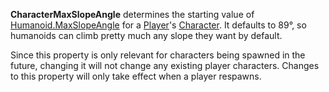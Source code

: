 **CharacterMaxSlopeAngle** determines the starting value of [Humanoid.MaxSlopeAngle](https://developer.roblox.com/en-us/api-reference/property/Humanoid/MaxSlopeAngle) for a [Player](https://developer.roblox.com/en-us/api-reference/class/Player)'s [Character](https://developer.roblox.com/en-us/api-reference/property/Player/Character). It defaults to 89°, so humanoids can climb pretty much any slope they want by default.

Since this property is only relevant for characters being spawned in the future, changing it will not change any existing player characters. Changes to this property will only take effect when a player respawns.